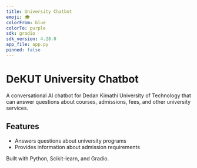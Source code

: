 ```yaml
---
title: University Chatbot
emoji: 🎓
colorFrom: blue
colorTo: purple
sdk: gradio
sdk_version: 4.28.0
app_file: app.py
pinned: false
---
```


# DeKUT University Chatbot

A conversational AI chatbot for Dedan Kimathi University of Technology that can answer questions about courses, admissions, fees, and other university services.

## Features
- Answers questions about university programs
- Provides information about admission requirements


Built with Python, Scikit-learn, and Gradio.